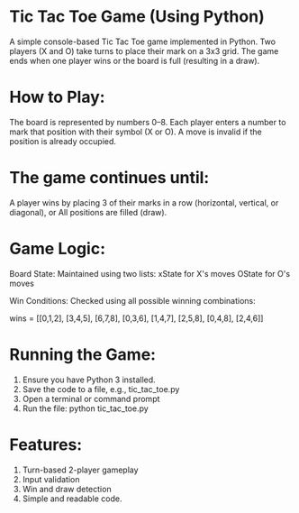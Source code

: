 # Tic Tac Toe Game (Using Python)

A simple console-based Tic Tac Toe game implemented in Python. Two players (X and O) take turns to place their mark on a 3x3 grid. The game ends when one player wins or the board is full (resulting in a draw).

# How to Play:
The board is represented by numbers 0–8.
Each player enters a number to mark that position with their symbol (X or O).
A move is invalid if the position is already occupied.

# The game continues until:
A player wins by placing 3 of their marks in a row (horizontal, vertical, or diagonal), or
All positions are filled (draw).

# Game Logic:
Board State: Maintained using two lists:
xState for X's moves
OState for O's moves

Win Conditions: Checked using all possible winning combinations:

wins = [[0,1,2], [3,4,5], [6,7,8],
        [0,3,6], [1,4,7], [2,5,8],
        [0,4,8], [2,4,6]]

# Running the Game:
1. Ensure you have Python 3 installed.
2. Save the code to a file, e.g., tic_tac_toe.py
3. Open a terminal or command prompt
4. Run the file:
python tic_tac_toe.py

# Features:
1. Turn-based 2-player gameplay
2. Input validation
3. Win and draw detection
4. Simple and readable code.
